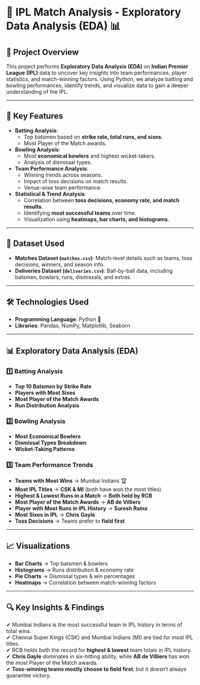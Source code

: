 
# 🏏 IPL Match Analysis - Exploratory Data Analysis (EDA) 📊  

## 📌 Project Overview  
This project performs **Exploratory Data Analysis (EDA)** on **Indian Premier League (IPL)** data to uncover key insights into team performances, player statistics, and match-winning factors. Using Python, we analyze batting and bowling performances, identify trends, and visualize data to gain a deeper understanding of the IPL.

---

## 🚀 Key Features  
- **Batting Analysis**:  
  - Top batsmen based on **strike rate, total runs, and sixes**.  
  - Most Player of the Match awards.  
- **Bowling Analysis**:  
  - Most **economical bowlers** and highest wicket-takers.  
  - Analysis of dismissal types.  
- **Team Performance Analysis**:  
  - Winning trends across seasons.  
  - Impact of toss decisions on match results.  
  - Venue-wise team performance.  
- **Statistical & Trend Analysis**:  
  - Correlation between **toss decisions, economy rate, and match results**.  
  - Identifying **most successful teams** over time.  
  - Visualization using **heatmaps, bar charts, and histograms**.  

---

## 📂 Dataset Used  
- **Matches Dataset (`matches.csv`)**: Match-level details such as teams, toss decisions, winners, and season info.  
- **Deliveries Dataset (`deliveries.csv`)**: Ball-by-ball data, including batsmen, bowlers, runs, dismissals, and extras.  

---

## 🛠️ Technologies Used  
- **Programming Language**: Python 🐍  
- **Libraries**: Pandas, NumPy, Matplotlib, Seaborn  

---

## 📊 Exploratory Data Analysis (EDA)  

### 1️⃣ **Batting Analysis**  
- **Top 10 Batsmen by Strike Rate**  
- **Players with Most Sixes**  
- **Most Player of the Match Awards**  
- **Run Distribution Analysis**  

### 2️⃣ **Bowling Analysis**  
- **Most Economical Bowlers**  
- **Dismissal Types Breakdown**  
- **Wicket-Taking Patterns**  

### 3️⃣ **Team Performance Trends**  
- **Teams with Most Wins** → Mumbai Indians 🏆  
- **Most IPL Titles** → **CSK & MI** (both have won the most titles)  
- **Highest & Lowest Runs in a Match** → **Both held by RCB**  
- **Most Player of the Match Awards** → **AB de Villiers**  
- **Player with Most Runs in IPL History** → **Suresh Raina**  
- **Most Sixes in IPL** → **Chris Gayle**  
- **Toss Decisions** → Teams prefer to **field first**  

---

## 📈 Visualizations  
- **Bar Charts** → Top batsmen & bowlers  
- **Histograms** → Runs distribution & economy rate  
- **Pie Charts** → Dismissal types & win percentages  
- **Heatmaps** → Correlation between match-winning factors  

---

## 🔍 Key Insights & Findings  
✔ Mumbai Indians is the most successful team in IPL history in terms of total wins.  
✔ Chennai Super Kings (CSK) and Mumbai Indians (MI) are tied for most IPL titles.  
✔ RCB holds both the record for **highest & lowest** team totals in IPL history.  
✔ **Chris Gayle** dominates in six-hitting ability, while **AB de Villiers** has won the most Player of the Match awards.  
✔ **Toss-winning teams mostly choose to field first**, but it doesn’t always guarantee victory.  
